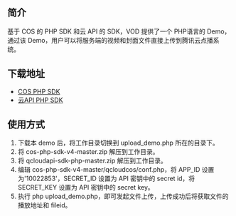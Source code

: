 ## 简介

基于 COS 的 PHP SDK 和云 API 的 SDK，VOD 提供了一个 PHP语言的 Demo，通过该 Demo，用户可以将服务端的视频和封面文件直接上传到腾讯云点播系统。

## 下载地址

* [COS PHP SDK](https://www.qcloud.com/document/product/436/6274)
* [云API PHP SDK](https://www.qcloud.com/document/developer-resource/494/7243)

## 使用方式

1. 下载本 demo 后，将工作目录切换到 upload_demo.php 所在的目录下。
1. 将 cos-php-sdk-v4-master.zip 解压到工作目录。
1. 将 qcloudapi-sdk-php-master.zip 解压到工作目录。
1. 编辑 cos-php-sdk-v4-master/qcloudcos/conf.php，将 APP_ID 设置为'10022853'，SECRET_ID 设置为 API 密钥中的 secret id，将 SECRET_KEY 设置为 API 密钥中的 secret key。
1. 执行 php upload_demo.php，即可发起文件上传，上传成功后将获取文件的播放地址和 fileid。
